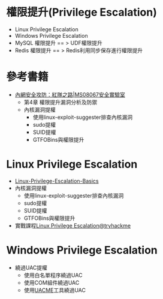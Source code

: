 # 權限提升(Privilege Escalation)
- Linux Privilege Escalation
- Windows Privilege Escalation
- MySQL 權限提升 == > UDF權限提升
- Redis 權限提升 == > Redis利用同步保存進行權限提升
# 參考書籍
- [內網安全攻防：紅隊之路|MS08067安全實驗室](https://www.tenlong.com.tw/products/9787121473265?list_name=srh)
  - 第4章 權限提升漏洞分析及防禦
  - 內核漏洞提權
    - 使用linux-exploit-suggester排查內核漏洞
    - sudo提權
    - SUID提權
    - GTFOBins與權限提升 
# Linux Privilege Escalation
- [Linux-Privilege-Escalation-Basics](https://github.com/RoqueNight/Linux-Privilege-Escalation-Basics)
- 內核漏洞提權
  - 使用linux-exploit-suggester排查內核漏洞
  - sudo提權
  - SUID提權
  - GTFOBins與權限提升 
- 實戰課程[Linux Privilege Escalation@tryhackme](https://tryhackme.com/r/room/linprivesc)
# Windows Privilege Escalation
- 繞過UAC提權
  - 使用白名單程序繞過UAC
  - 使用COM組件繞過UAC
  - 使用[UACME](https://github.com/hfiref0x/UACME)工具繞過UAC
